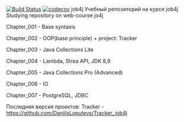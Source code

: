 [![Build Status](https://travis-ci.org/DaniilsLoputevs/job4j.svg?branch=master)](https://travis-ci.org/DaniilsLoputevs/job4j)
[![codecov](https://codecov.io/gh/DaniilsLoputevs/job4j/branch/master/graph/badge.svg)](https://codecov.io/gh/DaniilsLoputevs/job4j)
 job4j
 Учебный репозиторий на курсе job4j
 Studying repository on web-course jo4j

Chapter_001 - Base syntaxis

Chapter_002 - OOP(base principle) + project: Tracker

Chapter_003 - Java Collections Lite

Chapter_004 - Lambda, Strea API, JDK 8,9

Chapter_005 - Java Collections Pro (Advanced)

Chapter_006 - IO

Chapter_007 - PostgreSQL, JDBC

Последняя версия проектов:
Tracker - https://github.com/DaniilsLoputevs/Tracker_job4j
